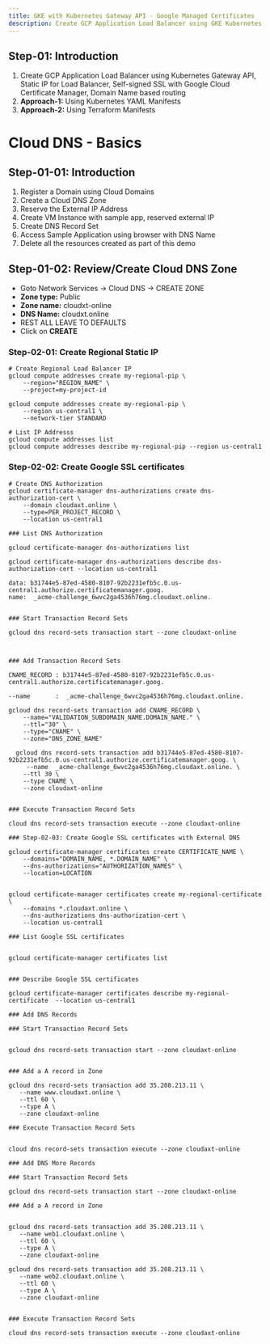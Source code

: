 ```yaml
---
title: GKE with Kubernetes Gateway API - Google Managed Certificates
description: Create GCP Application Load Balancer using GKE Kubernetes Gateway API with Domain Name based routing
---
```


## Step-01: Introduction
1. Create GCP Application Load Balancer using Kubernetes Gateway API, Static IP for Load Balancer, Self-signed SSL with Google Cloud Certificate Manager, Domain Name based routing 
2. **Approach-1:** Using Kubernetes YAML Manifests
3. **Approach-2:** Using Terraform Manifests

# Cloud DNS -  Basics

## Step-01-01: Introduction
1. Register a Domain using Cloud Domains
2. Create a Cloud DNS Zone
3. Reserve the External IP Address
4. Create VM Instance with sample app, reserved external IP
5. Create DNS Record Set
6. Access Sample Application using browser with DNS Name
7. Delete all the resources created as part of this demo

## Step-01-02: Review/Create Cloud DNS Zone 
- Goto Network Services -> Cloud DNS -> CREATE ZONE
- **Zone type:** Public
- **Zone name:** cloudxt-online
- **DNS Name:** cloudxt.online
- REST ALL LEAVE TO DEFAULTS
- Click on **CREATE**

### Step-02-01: Create Regional Static IP
```t
# Create Regional Load Balancer IP
gcloud compute addresses create my-regional-pip \
    --region="REGION_NAME" \
    --project=my-project-id

gcloud compute addresses create my-regional-pip \
    --region us-central1 \
    --network-tier STANDARD

# List IP Addresss    
gcloud compute addresses list
gcloud compute addresses describe my-regional-pip --region us-central1
```

### Step-02-02: Create Google  SSL certificates
```t
# Create DNS Authorization 
gcloud certificate-manager dns-authorizations create dns-authorization-cert \
    --domain cloudaxt.online \
    --type=PER_PROJECT_RECORD \
    --location us-central1 

### List DNS Authorization 
 
gcloud certificate-manager dns-authorizations list

gcloud certificate-manager dns-authorizations describe dns-authorization-cert --location us-central1

data: b31744e5-87ed-4580-8107-92b2231efb5c.0.us-central1.authorize.certificatemanager.goog.
name:  _acme-challenge_6wvc2ga4536h76mg.cloudaxt.online.


### Start Transaction Record Sets

gcloud dns record-sets transaction start --zone cloudaxt-online



### Add Transaction Record Sets

CNAME_RECORD : b31744e5-87ed-4580-8107-92b2231efb5c.0.us-central1.authorize.certificatemanager.goog.

--name       :  _acme-challenge_6wvc2ga4536h76mg.cloudaxt.online.

gcloud dns record-sets transaction add CNAME_RECORD \
    --name="VALIDATION_SUBDOMAIN_NAME.DOMAIN_NAME." \
    --ttl="30" \
    --type="CNAME" \
    --zone="DNS_ZONE_NAME"

  gcloud dns record-sets transaction add b31744e5-87ed-4580-8107-92b2231efb5c.0.us-central1.authorize.certificatemanager.goog. \
     --name  _acme-challenge_6wvc2ga4536h76mg.cloudaxt.online. \
    --ttl 30 \
    --type CNAME \
    --zone cloudaxt-online


### Execute Transaction Record Sets

cloud dns record-sets transaction execute --zone cloudaxt-online

### Step-02-03: Create Google SSL certificates with External DNS

gcloud certificate-manager certificates create CERTIFICATE_NAME \
    --domains="DOMAIN_NAME, *.DOMAIN_NAME" \
    --dns-authorizations="AUTHORIZATION_NAMES" \
    --location=LOCATION


gcloud certificate-manager certificates create my-regional-certificate \
    --domains *.cloudaxt.online \
    --dns-authorizations dns-authorization-cert \
    --location us-central1 

### List Google SSL certificates


gcloud certificate-manager certificates list


### Describe Google SSL certificates

gcloud certificate-manager certificates describe my-regional-certificate  --location us-central1

### Add DNS Records

### Start Transaction Record Sets


gcloud dns record-sets transaction start --zone cloudaxt-online


### Add a A record in Zone

gcloud dns record-sets transaction add 35.208.213.11 \
   --name www.cloudaxt.online \
   --ttl 60 \
   --type A \
   --zone cloudaxt-online

### Execute Transaction Record Sets


cloud dns record-sets transaction execute --zone cloudaxt-online

### Add DNS More Records

### Start Transaction Record Sets

gcloud dns record-sets transaction start --zone cloudaxt-online

### Add a A record in Zone


gcloud dns record-sets transaction add 35.208.213.11 \
   --name web1.cloudaxt.online \
   --ttl 60 \
   --type A \
   --zone cloudaxt-online

gcloud dns record-sets transaction add 35.208.213.11 \
   --name web2.cloudaxt.online \
   --ttl 60 \
   --type A \
   --zone cloudaxt-online


### Execute Transaction Record Sets

cloud dns record-sets transaction execute --zone cloudaxt-online
                      
```

